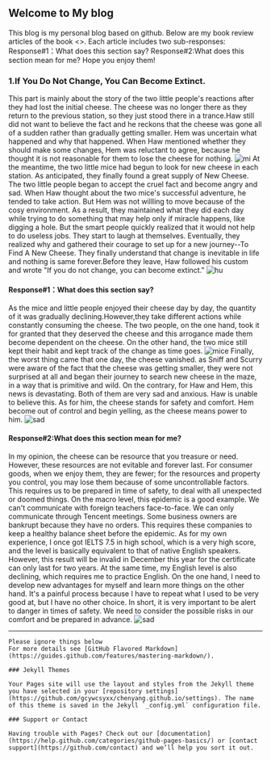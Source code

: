 ## Welcome to My blog

This blog is my personal blog based on github.
Below are my book review articles of the book <<Who Moved My Cheese>>.
Each article includes two sub-responses:
	Response#1：What does this section say?
	Response#2:What does this section mean for me?
Hope you enjoy them!


### 1.If You Do Not Change, You Can Become Extinct.

This part is mainly about the story of the two little people's reactions after they had lost the initial cheese. 
The cheese was no longer there as they return to the previous station, so they just stood there in a trance.Haw still did not want to believe the fact and he reckons that the cheese was gone all of a sudden rather than gradually getting smaller. Hem was uncertain what happened and why that happened.
When Haw mentioned whether they should make some changes, Hem was reluctant to agree, because he thought it is not reasonable for them to lose the cheese for nothing.
![mi](https://ss0.bdstatic.com/70cFuHSh_Q1YnxGkpoWK1HF6hhy/it/u=3565321514,2307002202&fm=26&gp=0.jpg)
At the meantime, the two little mice had begun to look for new cheese in each station. As anticipated, they finally found a great supply of New Cheese.
The two little people began to accept the cruel fact and become angry and sad. When Haw thought about the two mice's successful adventure, he tended to take action. But Hem was not willling to move because of the cosy environment. As a result, they maintained what they did each day while trying to do something that may help only if miracle happens, like digging a hole. But the smart people quickly realized that it would not help to do useless jobs. They start to laugh at themselves. Eventually, they realized why and gathered their courage to set up for a new journey--To Find A New Cheese. They finally understand that change is inevitable in life and nothing is same forever.Before they leave, Haw followed his custom and wrote "If you do not change, you can become extinct."
![hu](https://ss0.bdstatic.com/70cFuHSh_Q1YnxGkpoWK1HF6hhy/it/u=422837717,2145247103&fm=26&gp=0.jpg)









#### Response#1：What does this section say?
As the mice and little people enjoyed their cheese day by day, the quantity of it was gradually declining.However,they take different actions while constantly consuming the cheese.
The two people, on the one hand, took it for granted that they deserved the cheese and this arrogance made them become dependent on the cheese. On the other hand, the two mice still kept their habit and kept track of the change as time goes. 
![mice](https://ns-strategy.cdn.bcebos.com/ns-strategy/upload/fc_big_pic/part-00418-2167.jpg)
Finally, the worst thing came that one day, the cheese vanished. as Sniff and Scurry were aware of the fact that the cheese was getting smaller, they were not surprised at all and began their journey to search new cheese in the maze, in a way that is primitive and wild.
On the contrary, for Haw and Hem, this news is devastating. Both of them are very sad and anxious. Haw is unable to believe this. As for him, the cheese stands for safety and comfort. Hem become out of control and begin yelling, as the cheese means power to him.
![sad](https://ss2.bdstatic.com/70cFvnSh_Q1YnxGkpoWK1HF6hhy/it/u=2214943561,1139467585&fm=26&gp=0.jpg)
#### Response#2:What does this section mean for me?
In my opinion, the cheese can be resource that you treasure or need. However, these resources are not evitable and forever last. For consumer goods, when we enjoy them, they are fewer; for the resources and property you control, you may lose them because of some uncontrollable factors. This requires us to be prepared in time of safety, to deal with all unexpected or doomed things. 
On the macro level, this epidemic is a good example. We can't communicate with foreign teachers face-to-face. We can only communicate through Tencent meetings. Some business owners are bankrupt because they have no orders. This requires these companies to keep a healthy balance sheet before the epidemic. As for my own experience, I once got IELTS 7.5 in high school, which is a very high score, and the level is basically equivalent to that of native English speakers. However, this result will be invalid in December this year for the certificate can only last for two years. At the same time, my English level is also declining, which requires me to practice English. On the one hand, I need to develop new advantages for myself and learn more things on the other hand. It's a painful process because I have to repeat what I used to be very good at, but I have no other choice. In short, it is very important to be alert to danger in times of safety. We need to consider the possible risks in our comfort and be prepared in advance. 
![sad](https://ss1.bdstatic.com/70cFvXSh_Q1YnxGkpoWK1HF6hhy/it/u=1917652777,3191411158&fm=15&gp=0.jpg)

---------------------------------------------------------------------------------------

















```
Please ignore things below
For more details see [GitHub Flavored Markdown](https://guides.github.com/features/mastering-markdown/).

### Jekyll Themes

Your Pages site will use the layout and styles from the Jekyll theme you have selected in your [repository settings](https://github.com/gcywcsyxx/chenyang.github.io/settings). The name of this theme is saved in the Jekyll `_config.yml` configuration file.

### Support or Contact

Having trouble with Pages? Check out our [documentation](https://help.github.com/categories/github-pages-basics/) or [contact support](https://github.com/contact) and we’ll help you sort it out.
